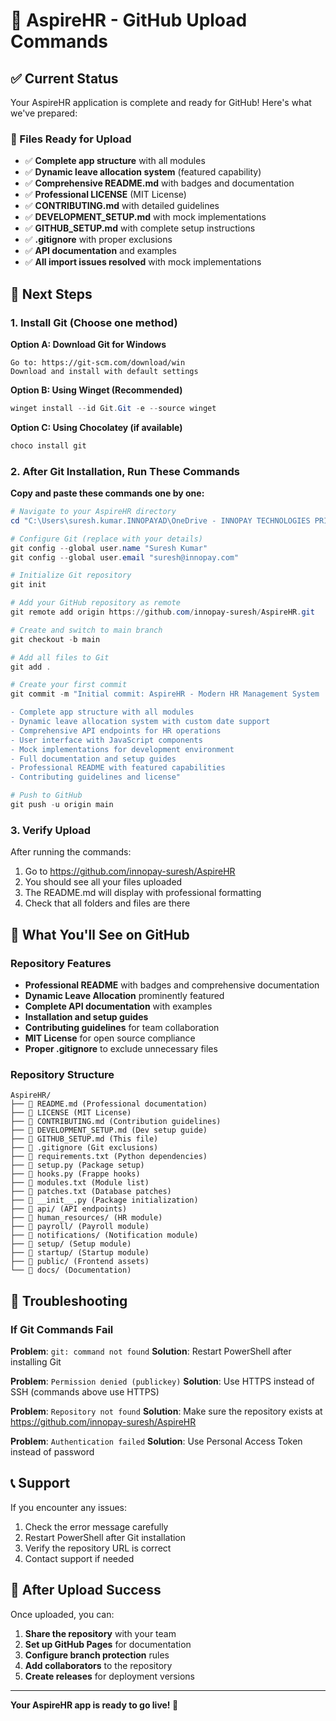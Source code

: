 # 🚀 AspireHR - GitHub Upload Commands

## ✅ Current Status
Your AspireHR application is complete and ready for GitHub! Here's what we've prepared:

### 📁 Files Ready for Upload
- ✅ **Complete app structure** with all modules
- ✅ **Dynamic leave allocation system** (featured capability)
- ✅ **Comprehensive README.md** with badges and documentation
- ✅ **Professional LICENSE** (MIT License)
- ✅ **CONTRIBUTING.md** with detailed guidelines
- ✅ **DEVELOPMENT_SETUP.md** with mock implementations
- ✅ **GITHUB_SETUP.md** with complete setup instructions
- ✅ **.gitignore** with proper exclusions
- ✅ **API documentation** and examples
- ✅ **All import issues resolved** with mock implementations

## 🎯 Next Steps

### 1. Install Git (Choose one method)

**Option A: Download Git for Windows**
```
Go to: https://git-scm.com/download/win
Download and install with default settings
```

**Option B: Using Winget (Recommended)**
```powershell
winget install --id Git.Git -e --source winget
```

**Option C: Using Chocolatey (if available)**
```powershell
choco install git
```

### 2. After Git Installation, Run These Commands

**Copy and paste these commands one by one:**

```powershell
# Navigate to your AspireHR directory
cd "C:\Users\suresh.kumar.INNOPAYAD\OneDrive - INNOPAY TECHNOLOGIES PRIVATE LIMITED\Documents\GitHub\hrms\aspirehr"

# Configure Git (replace with your details)
git config --global user.name "Suresh Kumar"
git config --global user.email "suresh@innopay.com"

# Initialize Git repository
git init

# Add your GitHub repository as remote
git remote add origin https://github.com/innopay-suresh/AspireHR.git

# Create and switch to main branch
git checkout -b main

# Add all files to Git
git add .

# Create your first commit
git commit -m "Initial commit: AspireHR - Modern HR Management System

- Complete app structure with all modules
- Dynamic leave allocation system with custom date support
- Comprehensive API endpoints for HR operations
- User interface with JavaScript components
- Mock implementations for development environment
- Full documentation and setup guides
- Professional README with featured capabilities
- Contributing guidelines and license"

# Push to GitHub
git push -u origin main
```

### 3. Verify Upload

After running the commands:
1. Go to https://github.com/innopay-suresh/AspireHR
2. You should see all your files uploaded
3. The README.md will display with professional formatting
4. Check that all folders and files are there

## 🎉 What You'll See on GitHub

### Repository Features
- **Professional README** with badges and comprehensive documentation
- **Dynamic Leave Allocation** prominently featured
- **Complete API documentation** with examples
- **Installation and setup guides**
- **Contributing guidelines** for team collaboration
- **MIT License** for open source compliance
- **Proper .gitignore** to exclude unnecessary files

### Repository Structure
```
AspireHR/
├── 📄 README.md (Professional documentation)
├── 📄 LICENSE (MIT License)
├── 📄 CONTRIBUTING.md (Contribution guidelines)
├── 📄 DEVELOPMENT_SETUP.md (Dev setup guide)
├── 📄 GITHUB_SETUP.md (This file)
├── 📄 .gitignore (Git exclusions)
├── 📄 requirements.txt (Python dependencies)
├── 📄 setup.py (Package setup)
├── 📄 hooks.py (Frappe hooks)
├── 📄 modules.txt (Module list)
├── 📄 patches.txt (Database patches)
├── 📄 __init__.py (Package initialization)
├── 📁 api/ (API endpoints)
├── 📁 human_resources/ (HR module)
├── 📁 payroll/ (Payroll module)
├── 📁 notifications/ (Notification module)
├── 📁 setup/ (Setup module)
├── 📁 startup/ (Startup module)
├── 📁 public/ (Frontend assets)
└── 📁 docs/ (Documentation)
```

## 🔧 Troubleshooting

### If Git Commands Fail

**Problem**: `git: command not found`
**Solution**: Restart PowerShell after installing Git

**Problem**: `Permission denied (publickey)`
**Solution**: Use HTTPS instead of SSH (commands above use HTTPS)

**Problem**: `Repository not found`
**Solution**: Make sure the repository exists at https://github.com/innopay-suresh/AspireHR

**Problem**: `Authentication failed`
**Solution**: Use Personal Access Token instead of password

## 📞 Support

If you encounter any issues:
1. Check the error message carefully
2. Restart PowerShell after Git installation
3. Verify the repository URL is correct
4. Contact support if needed

## 🎯 After Upload Success

Once uploaded, you can:
1. **Share the repository** with your team
2. **Set up GitHub Pages** for documentation
3. **Configure branch protection** rules
4. **Add collaborators** to the repository
5. **Create releases** for deployment versions

---

**Your AspireHR app is ready to go live! 🚀**
